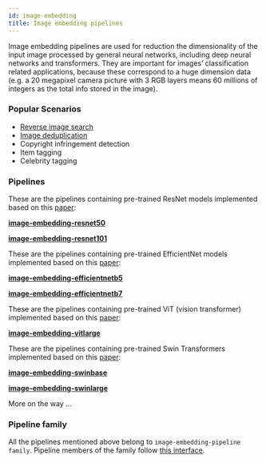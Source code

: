 ```yaml
---
id: image-embedding
title: Image embedding pipelines
---
```


Image embedding pipelines are used for reduction the dimensionality of the input image processed by general neural networks, including deep neural networks and transformers. They are important for images’ classification related applications, because these correspond to a huge dimension data (e.g. a 20 megapixel camera picture with 3 RGB layers means 60 millions of integers as the total info stored in the image).

### Popular Scenarios

- [Reverse image search](../tutorials/reverse-image-search)
- [Image deduplication](../tutorials/image-deduplication)
- Copyright infringement detection
- Item tagging
- Celebrity tagging

### Pipelines

These are the pipelines containing pre-trained ResNet models implemented based on this [paper](https://arxiv.org/pdf/1512.03385.pdf):

**[image-embedding-resnet50](https://hub.towhee.io/towhee/image-embedding-resnet50)**

**[image-embedding-resnet101](https://hub.towhee.io/towhee/image-embedding-resnet101)**

These are the pipelines containing pre-trained EfficientNet models implemented based on this [paper](https://arxiv.org/pdf/1905.11946.pdf):

**[image-embedding-efficientnetb5](https://hub.towhee.io/towhee/image-embedding-efficientnetb5)**

**[image-embedding-efficientnetb7](https://hub.towhee.io/towhee/image-embedding-efficientnetb7)**

These are the pipelines containing pre-trained ViT (vision transformer)  implemented based on this [paper](https://arxiv.org/pdf/2010.11929.pdf):

**[image-embedding-vitlarge](https://hub.towhee.io/towhee/image-embedding-vitlarge)**

These are the pipelines containing pre-trained Swin Transformers implemented based on this [paper](https://arxiv.org/pdf/2103.14030v1.pdf):

**[image-embedding-swinbase](https://hub.towhee.io/towhee/image-embedding-swinbase)**

**[image-embedding-swinlarge](https://hub.towhee.io/towhee/image-embedding-swinlarge)**

More on the way ...

### Pipeline family

All the pipelines mentioned above belong to `image-embedding-pipeline family`. Pipeline members of the family follow [this interface](https://hub.towhee.io/towhee/image-embedding-pipeline-template).